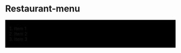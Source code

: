 # Restaurant-menu
<!DOCTYPE html>
<html lang="en-US">
  <body>
    <div style="width:535px; background-color: black; padding:5px; margin:auto;">
    <ol>
      <li>Item 1</li>
      <li>Item 2</li>
      <li>Item 3</li>
    </ol>
</div>
  </body>
</html>
